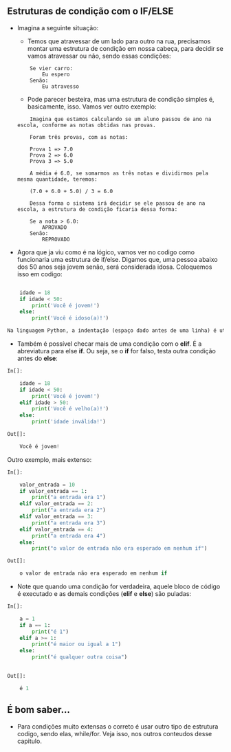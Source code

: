 ## Estruturas de condição com o IF/ELSE


- Imagina a seguinte situação:
    - Temos que atravessar de um lado para outro na rua, precisamos montar uma estrutura de condição em nossa cabeça, para decidir se vamos atravessar ou não, sendo essas condições:

    ```
        Se vier carro:
            Eu espero
        Senão:
            Eu atravesso
    ```

    - Pode parecer besteira, mas uma estrutura de condição simples é, basicamente, isso. Vamos ver outro exemplo:

    ```
        Imagina que estamos calculando se um aluno passou de ano na escola, conforme as notas obtidas nas provas.

        Foram três provas, com as notas:

        Prova 1 => 7.0
        Prova 2 => 6.0
        Prova 3 => 5.0

        A média é 6.0, se somarmos as três notas e dividirmos pela mesma quantidade, teremos:

        (7.0 + 6.0 + 5.0) / 3 = 6.0

        Dessa forma o sistema irá decidir se ele passou de ano na escola, a estrutura de condição ficaria dessa forma:

        Se a nota > 6.0:
            APROVADO
        Senão:
            REPROVADO
    ```
- Agora que ja viu como é na lógico, vamos ver no codigo como funcionaria uma estrutura de if/else. Digamos que, uma pessoa abaixo dos 50 anos seja jovem senão, será considerada idosa. Coloquemos isso em codigo:

```python

    idade = 18
    if idade < 50:
        print('Você é jovem!')
    else:
        print('Você é idoso(a)!')

Na linguagem Python, a indentação (espaço dado antes de uma linha) é utilizada para demarcar os blocos de código, e são obrigatórios quando se usa estruturas de controle.

```

- Também é possível checar mais de uma condição com o __elif__. É a abreviatura para else __if__. Ou seja, se o __if__ for falso, testa outra condição antes do __else__:

```python
In[]:

    idade = 18
    if idade < 50:
        print('Você é jovem!')
    elif idade > 50:
        print('Você é velho(a)!')
    else:
        print('idade inválida!')
```
```python
Out[]:

    Você é jovem!
```

Outro exemplo, mais extenso:

```python
In[]:

    valor_entrada = 10
    if valor_entrada == 1:
        print("a entrada era 1")
    elif valor_entrada == 2:
        print("a entrada era 2")
    elif valor_entrada == 3:
        print("a entrada era 3")
    elif valor_entrada == 4:
        print("a entrada era 4")
    else:
        print("o valor de entrada não era esperado em nenhum if")
```

```python
Out[]:

    o valor de entrada não era esperado em nenhum if
```

- Note que quando uma condição for verdadeira, aquele bloco de código é executado e as demais condições (__elif__ e __else__) são puladas:

```python
In[]:

    a = 1
    if a == 1:
        print("é 1")
    elif a >= 1:
        print("é maior ou igual a 1")
    else:
        print("é qualquer outra coisa")
        
```

```python
Out[]:

    é 1
```


## É bom saber...

- Para condições muito extensas o correto é usar outro tipo de estrutura codigo, sendo elas, while/for. Veja isso, nos outros conteudos desse capitulo.
